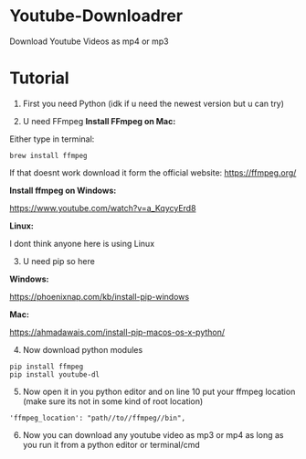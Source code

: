 # Youtube-Downloadrer
Download Youtube Videos as mp4 or mp3
# Tutorial
1) First you need Python (idk if u need the newest version but u can try)

2) U need FFmpeg
**Install FFmpeg on Mac:**

Either type in terminal: 
```
brew install ffmpeg
```
If that doesnt work download it form the official website: https://ffmpeg.org/

**Install ffmpeg on Windows:**

https://www.youtube.com/watch?v=a_KqycyErd8

**Linux:**

I dont think anyone here is using Linux

3) U need pip so here

**Windows:**

https://phoenixnap.com/kb/install-pip-windows

**Mac:**

https://ahmadawais.com/install-pip-macos-os-x-python/

4) Now download python modules
```
pip install ffmpeg
pip install youtube-dl
```

5) Now open it in you python editor and on line 10 put your ffmpeg location (make sure its not in some kind of root location)
```
'ffmpeg_location': "path//to//ffmpeg//bin",
```
6) Now you can download any youtube video as mp3 or mp4 as long as you run it from a python editor or terminal/cmd
